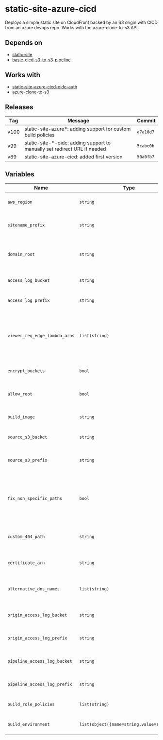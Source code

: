 static-site-azure-cicd
======


Deploys a simple static site on CloudFront backed by an S3 origin with CICD from an azure devops repo.  Works with the azure-clone-to-s3 API.

Depends on
------

* [static-site](../static-site/README.md)
* [basic-cicd-s3-to-s3-pipeline](../basic-cicd-s3-to-s3-pipeline/README.md)



Works with
------

* [static-site-azure-cicd-oidc-auth](../static-site-azure-cicd-oidc-auth/README.md)
* [azure-clone-to-s3](../azure-clone-to-s3/README.md)



Releases
------

|Tag | Message | Commit|
--- | --- | ---
v100 | static-site-azure*: adding support for custom build policies | `a7a18d7`
v99 | static-site-*-oidc: adding support to manually set redirect URL if needed | `5cabe0b`
v69 | static-site-azure-cicd: added first version | `50a0fb7`

Variables
------

|Name | Type | Description | Default Value|
--- | --- | --- | ---
`aws_region` | `string` | region where provisioning should happen | ``
`sitename_prefix` | `string` | prefix of site name e.g. for www.example.com this would be www | ``
`domain_root` | `string` | domain root for site e.g. example.com.  This must be available in Route53. | ``
`access_log_bucket` | `string` | S3 bucket where access logs will be placed | ``
`access_log_prefix` | `string` | prefix used for any access logs written to S3 | ``
`viewer_req_edge_lambda_arns` | `list(string)` | list of qualified arns or viewer request edge lambdas which should be placed on the distribution, should all be in us-east-1 | `[]`
`encrypt_buckets` | `bool` | encrypt buckets with default AWS keys | `false`
`allow_root` | `bool` | allow build process to become root (sudo) | `false`
`build_image` | `string` | what build image should be used to run the build job | `aws/codebuild/standard:2.0`
`source_s3_bucket` | `string` | S3 bucket which is the source for the build process | ``
`source_s3_prefix` | `string` | S3 bucket prefix used for the source build zip file | ``
`fix_non_specific_paths` | `bool` | should we apply a lambda@edge function on origin requests to fix paths which are missing the expected root object? | `false`
`custom_404_path` | `string` | what path should we use for a custom 404 (not found) error page | `none`
`certificate_arn` | `string` | arn of a certificate, if this is specified the module will not create a certificate | ``
`alternative_dns_names` | `list(string)` | list of additional names the cloudfront distribution | `[]`
`origin_access_log_bucket` | `string` | bucket to be used for access logging on the origin s3 bucket | ``
`origin_access_log_prefix` | `string` | prefix to use for access logs where that is enabled | ``
`pipeline_access_log_bucket` | `string` | bucket to be used for access logging on the origin s3 bucket | ``
`pipeline_access_log_prefix` | `string` | prefix to use for access logs where that is enabled | ``
`build_role_policies` | `list(string)` | list of ARNs of policies to attach to the build role | `[]`
`build_environment` | `list(object({name=string,value=string}))` | non secret build environment variables | `[]`


